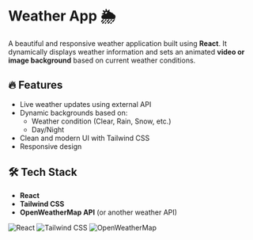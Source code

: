 # Weather App 🌦️

A beautiful and responsive weather application built using **React**. It dynamically displays weather information and sets an animated **video or image background** based on current weather conditions.


## 🔥 Features

- Live weather updates using external API
- Dynamic backgrounds based on:
  - Weather condition (Clear, Rain, Snow, etc.)
  - Day/Night
- Clean and modern UI with Tailwind CSS
- Responsive design

## 🛠️ Tech Stack

- **React**
- **Tailwind CSS**
- **OpenWeatherMap API** (or another weather API)


![React](https://img.shields.io/badge/React-20232A?style=for-the-badge&logo=react&logoColor=61DAFB)
![Tailwind CSS](https://img.shields.io/badge/Tailwind_CSS-38B2AC?style=for-the-badge&logo=tailwind-css&logoColor=white)
![OpenWeatherMap](https://img.shields.io/badge/OpenWeatherMap-007ACC?style=for-the-badge&logo=cloud&logoColor=white)



